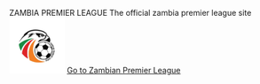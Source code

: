 ZAMBIA PREMIER LEAGUE
The official zambia premier league site
  <img src="zpl.jpg" alt="Team Logo" width="100">
  <a href="ZPL_LOGIN.html">Go to Zambian Premier League</a>

</a>
